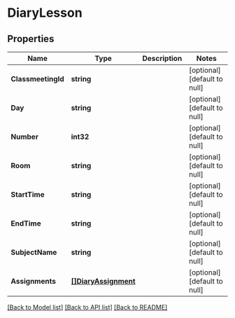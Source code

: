 # DiaryLesson

## Properties
Name | Type | Description | Notes
------------ | ------------- | ------------- | -------------
**ClassmeetingId** | **string** |  | [optional] [default to null]
**Day** | **string** |  | [optional] [default to null]
**Number** | **int32** |  | [optional] [default to null]
**Room** | **string** |  | [optional] [default to null]
**StartTime** | **string** |  | [optional] [default to null]
**EndTime** | **string** |  | [optional] [default to null]
**SubjectName** | **string** |  | [optional] [default to null]
**Assignments** | [**[]DiaryAssignment**](DiaryAssignment.md) |  | [optional] [default to null]

[[Back to Model list]](../README.md#documentation-for-models) [[Back to API list]](../README.md#documentation-for-api-endpoints) [[Back to README]](../README.md)

